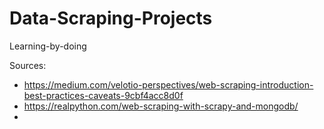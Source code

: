 # Data-Scraping-Projects
Learning-by-doing

Sources: 
- https://medium.com/velotio-perspectives/web-scraping-introduction-best-practices-caveats-9cbf4acc8d0f
- https://realpython.com/web-scraping-with-scrapy-and-mongodb/
- 
